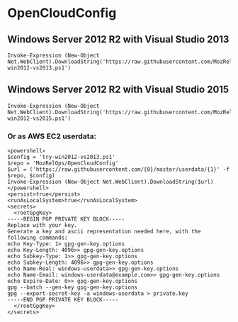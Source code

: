 # OpenCloudConfig

## Windows Server 2012 R2 with Visual Studio 2013

    Invoke-Expression (New-Object Net.WebClient).DownloadString('https://raw.githubusercontent.com/MozRelOps/OpenCloudConfig/master/userdata/try-win2012-vs2013.ps1')

## Windows Server 2012 R2 with Visual Studio 2015

    Invoke-Expression (New-Object Net.WebClient).DownloadString('https://raw.githubusercontent.com/MozRelOps/OpenCloudConfig/master/userdata/try-win2012-vs2015.ps1')

### Or as AWS EC2 userdata:

    <powershell>
    $config = 'try-win2012-vs2013.ps1'
    $repo = 'MozRelOps/OpenCloudConfig'
    $url = ('https://raw.githubusercontent.com/{0}/master/userdata/{1}' -f $repo, $config)
    Invoke-Expression (New-Object Net.WebClient).DownloadString($url)
    </powershell>
    <persist>true</persist>
    <runAsLocalSystem>true</runAsLocalSystem>
    <secrets>
      <rootGpgKey>
    -----BEGIN PGP PRIVATE KEY BLOCK-----
    Replace with your key.
    Generate a key and ascii representation needed here, with the following commands:
    echo Key-Type: 1> gpg-gen-key.options
    echo Key-Length: 4096>> gpg-gen-key.options
    echo Subkey-Type: 1>> gpg-gen-key.options
    echo Subkey-Length: 4096>> gpg-gen-key.options
    echo Name-Real: windows-userdata>> gpg-gen-key.options
    echo Name-Email: windows-userdata@example.com>> gpg-gen-key.options
    echo Expire-Date: 0>> gpg-gen-key.options
    gpg --batch --gen-key gpg-gen-key.options
    gpg --export-secret-key -a windows-userdata > private.key
    -----END PGP PRIVATE KEY BLOCK-----
      </rootGpgKey>
    </secrets>
